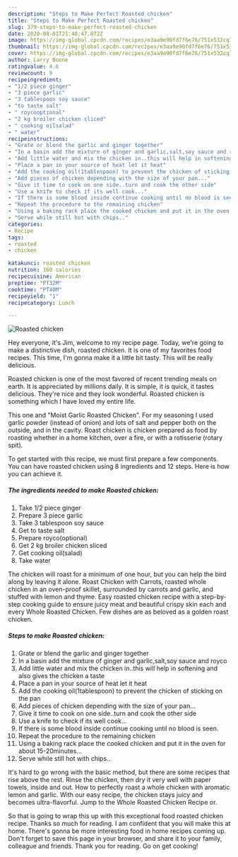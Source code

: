 ```yaml
---
description: "Steps to Make Perfect Roasted chicken"
title: "Steps to Make Perfect Roasted chicken"
slug: 379-steps-to-make-perfect-roasted-chicken
date: 2020-08-01T21:40:47.072Z
image: https://img-global.cpcdn.com/recipes/e3aa9e90fd7f6e76/751x532cq70/roasted-chicken-recipe-main-photo.jpg
thumbnail: https://img-global.cpcdn.com/recipes/e3aa9e90fd7f6e76/751x532cq70/roasted-chicken-recipe-main-photo.jpg
cover: https://img-global.cpcdn.com/recipes/e3aa9e90fd7f6e76/751x532cq70/roasted-chicken-recipe-main-photo.jpg
author: Larry Boone
ratingvalue: 4.6
reviewcount: 9
recipeingredient:
- "1/2 piece ginger"
- "3 piece garlic"
- "3 tablespoon soy sauce"
- "to taste salt"
- " roycooptional"
- "2 kg broiler chicken sliced"
- " cooking oilsalad"
- " water"
recipeinstructions:
- "Grate or blend the garlic and ginger together"
- "In a basin add the mixture of ginger and garlic,salt,soy sauce and royco"
- "Add little water and mix the chicken in..this will help in softening and also gives the chicken a taste"
- "Place a pan in your source of heat let it heat"
- "Add the cooking oil(1tablespoon) to prevent the chicken of sticking on the pan"
- "Add pieces of chicken depending with the size of your pan..."
- "Give it time to cook on one side..turn and cook the other side"
- "Use a knife to check if its well cook..."
- "If there is some blood inside continue cooking until no blood is seen."
- "Repeat the procedure to the remaining chicken"
- "Using a baking rack place the cooked chicken and put it in the oven for about 15-20minutes..."
- "Serve while still hot with chips.."
categories:
- Recipe
tags:
- roasted
- chicken

katakunci: roasted chicken 
nutrition: 160 calories
recipecuisine: American
preptime: "PT32M"
cooktime: "PT40M"
recipeyield: "1"
recipecategory: Lunch

---
```



![Roasted chicken](https://img-global.cpcdn.com/recipes/e3aa9e90fd7f6e76/751x532cq70/roasted-chicken-recipe-main-photo.jpg)

Hey everyone, it's Jim, welcome to my recipe page. Today, we're going to make a distinctive dish, roasted chicken. It is one of my favorites food recipes. This time, I'm gonna make it a little bit tasty. This will be really delicious.

Roasted chicken is one of the most favored of recent trending meals on earth. It is appreciated by millions daily. It is simple, it is quick, it tastes delicious. They're nice and they look wonderful. Roasted chicken is something which I have loved my entire life.

This one and &#34;Moist Garlic Roasted Chicken&#34;. For my seasoning I used garlic powder (instead of onion) and lots of salt and pepper both on the outside, and in the cavity. Roast chicken is chicken prepared as food by roasting whether in a home kitchen, over a fire, or with a rotisserie (rotary spit).


To get started with this recipe, we must first prepare a few components. You can have roasted chicken using 8 ingredients and 12 steps. Here is how you can achieve it.

<!--inarticleads1-->

##### The ingredients needed to make Roasted chicken:

1. Take 1/2 piece ginger
1. Prepare 3 piece garlic
1. Take 3 tablespoon soy sauce
1. Get to taste salt
1. Prepare  royco(optional)
1. Get 2 kg broiler chicken sliced
1. Get  cooking oil(salad)
1. Take  water


The chicken will roast for a minimum of one hour, but you can help the bird along by leaving it alone. Roast Chicken with Carrots, roasted whole chicken in an oven-proof skillet, surrounded by carrots and garlic, and stuffed with lemon and thyme. Easy roasted chicken recipe with a step-by-step cooking guide to ensure juicy meat and beautiful crispy skin each and every Whole Roasted Chicken. Few dishes are as beloved as a golden roast chicken. 

<!--inarticleads2-->

##### Steps to make Roasted chicken:

1. Grate or blend the garlic and ginger together
1. In a basin add the mixture of ginger and garlic,salt,soy sauce and royco
1. Add little water and mix the chicken in..this will help in softening and also gives the chicken a taste
1. Place a pan in your source of heat let it heat
1. Add the cooking oil(1tablespoon) to prevent the chicken of sticking on the pan
1. Add pieces of chicken depending with the size of your pan...
1. Give it time to cook on one side..turn and cook the other side
1. Use a knife to check if its well cook...
1. If there is some blood inside continue cooking until no blood is seen.
1. Repeat the procedure to the remaining chicken
1. Using a baking rack place the cooked chicken and put it in the oven for about 15-20minutes...
1. Serve while still hot with chips..


It&#39;s hard to go wrong with the basic method, but there are some recipes that rise above the rest. Rinse the chicken, then dry it very well with paper towels, inside and out. How to perfectly roast a whole chicken with aromatic lemon and garlic. With our easy recipe, the chicken stays juicy and becomes ultra-flavorful. Jump to the Whole Roasted Chicken Recipe or. 

So that is going to wrap this up with this exceptional food roasted chicken recipe. Thanks so much for reading. I am confident that you will make this at home. There's gonna be more interesting food in home recipes coming up. Don't forget to save this page in your browser, and share it to your family, colleague and friends. Thank you for reading. Go on get cooking!
